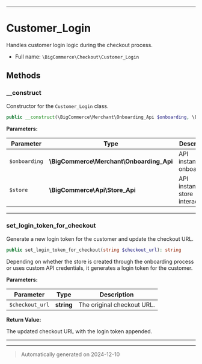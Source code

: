 ***

# Customer_Login

Handles customer login logic during the checkout process.



* Full name: `\BigCommerce\Checkout\Customer_Login`




## Methods


### __construct

Constructor for the `Customer_Login` class.

```php
public __construct(\BigCommerce\Merchant\Onboarding_Api $onboarding, \BigCommerce\Api\Store_Api $store): mixed
```








**Parameters:**

| Parameter | Type | Description |
|-----------|------|-------------|
| `$onboarding` | **\BigCommerce\Merchant\Onboarding_Api** | API instance for onboarding. |
| `$store` | **\BigCommerce\Api\Store_Api** | API instance for store interactions. |





***

### set_login_token_for_checkout

Generate a new login token for the customer and update the checkout URL.

```php
public set_login_token_for_checkout(string $checkout_url): string
```

Depending on whether the store is created through the onboarding process
or uses custom API credentials, it generates a login token for the customer.






**Parameters:**

| Parameter | Type | Description |
|-----------|------|-------------|
| `$checkout_url` | **string** | The original checkout URL. |


**Return Value:**

The updated checkout URL with the login token appended.




***


***
> Automatically generated on 2024-12-10
